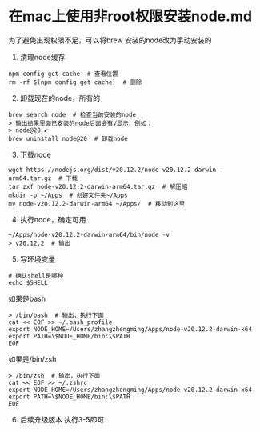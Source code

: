 # 在mac上使用非root权限安装node.md
为了避免出现权限不足，可以将brew 安装的node改为手动安装的

1. 清理node缓存
```shell
npm config get cache  # 查看位置
rm -rf $(npm config get cache)  # 删除
```

2. 卸载现在的node，所有的
```shell
brew search node  # 检查当前安装的node
> 输出结果里面已安装的node后面会有√显示，例如：
> node@20 ✔
brew uninstall node@20  # 卸载node
```

3. 下载node
```shell
wget https://nodejs.org/dist/v20.12.2/node-v20.12.2-darwin-arm64.tar.gz  # 下载
tar zxf node-v20.12.2-darwin-arm64.tar.gz  # 解压缩
mkdir -p ~/Apps  # 创建文件夹~/Apps
mv node-v20.12.2-darwin-arm64 ~/Apps/  # 移动到这里
```

4. 执行node，确定可用
```shell
~/Apps/node-v20.12.2-darwin-arm64/bin/node -v
> v20.12.2  # 输出
```

5. 写环境变量
```shell
# 确认shell是哪种
echo $SHELL
``` 

如果是bash
```shell
> /bin/bash  # 输出，执行下面
cat << EOF >> ~/.bash_profile
export NODE_HOME=/Users/zhangzhengming/Apps/node-v20.12.2-darwin-x64
export PATH=\$NODE_HOME/bin:\$PATH
EOF
```

如果是/bin/zsh
```shell
> /bin/zsh  # 输出，执行下面
cat << EOF >> ~/.zshrc
export NODE_HOME=/Users/zhangzhengming/Apps/node-v20.12.2-darwin-x64
export PATH=\$NODE_HOME/bin:\$PATH
EOF
```

6. 后续升级版本
执行3-5即可